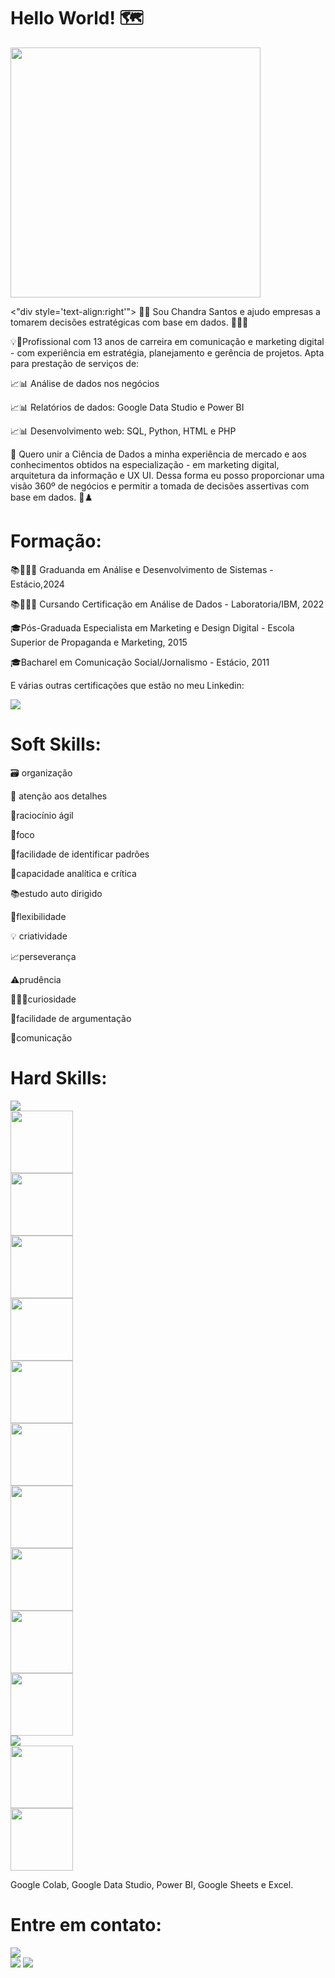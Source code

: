 # Hello World! 🗺 #

<div><img src="https://scontent.fgig4-1.fna.fbcdn.net/v/t39.30808-6/296182027_103456119130033_6939432242912066948_n.png?_nc_cat=106&ccb=1-7&_nc_sid=730e14&_nc_eui2=AeEjqolTlsPRhRHErCPqZcRAgri7sC5Ig1CCuLuwLkiDUNAW6DPiUIkSJYFaomxDqH71SYQqHGY5PdL3-x8E2rcc&_nc_ohc=DkPSPw-8BoMAX81wNl1&_nc_ht=scontent.fgig4-1.fna&oh=00_AT_VywxgmmT8Dbypv5XFK4HclhmEATs2up3nz-Y5fVXctw&oe=62E66CAD" width="400" height="400"> </div> 

<"div style='text-align:right'"> 👩‍💻​ Sou Chandra Santos e ajudo empresas a tomarem decisões estratégicas com base em dados. 🎲🎲🎲

💡🚀Profissional com 13 anos de carreira em comunicação e marketing digital - com experiência em estratégia, planejamento e gerência de projetos. Apta para prestação de serviços de:

📈📊 Análise de dados nos negócios

📈📊 Relatórios de dados: Google Data Studio e Power BI

📈📊 Desenvolvimento web: SQL, Python, HTML e PHP


🧮 Quero unir a Ciência de Dados a minha experiência de mercado e aos conhecimentos obtidos na especialização - em marketing digital, arquitetura da informação e UX UI. Dessa forma eu posso proporcionar uma visão 360º de negócios e permitir a tomada de decisões assertivas com base em dados. 🎯♟️





# Formação:

📚👨🏻‍🎓 Graduanda em Análise e Desenvolvimento de Sistemas - Estácio,2024

📚👨🏻‍🎓 Cursando Certificação em Análise de Dados - Laboratoria/IBM, 2022

🎓Pós-Graduada Especialista em Marketing e Design Digital - Escola Superior de Propaganda e Marketing, 2015

🎓Bacharel em Comunicação Social/Jornalismo - Estácio, 2011

E várias outras certificações que estão no meu Linkedin:
<div><a href="https://www.linkedin.com/in/chandrasantos" target="_blank"><img src="https://img.shields.io/badge/-LinkedIn-%230077B5?style=for-the-badge&logo=linkedin&logoColor=white" target="_blank"></a></div>



# Soft Skills:

🗃️ organização 

🔎​ atenção aos detalhes 

🧠raciocínio ágil 

🔦foco 

🧮facilidade de identificar padrões 

🦉capacidade analítica e crítica 

📚estudo auto dirigido 

🦾flexibilidade 

💡 criatividade 

📈perseverança 

⚠️prudência 

👨🏻‍🔬curiosidade 

🔡facilidade de argumentação 

🖖comunicação 


# Hard Skills:

<div><img src="https://media0.giphy.com/media/yv1ggi3Cbase05a8iS/giphy.gif?cid=ecf05e47s2omu1o03sp8egl9piaha8k6uprbbevnaf1g5fbl&rid=giphy.gif&ct=g"></div>
<div><img src="https://cdn.jsdelivr.net/gh/devicons/devicon/icons/linux/linux-original.svg" width="100" height="100"></div>
<div><img src="https://cdn.jsdelivr.net/gh/devicons/devicon/icons/mysql/mysql-original-wordmark.svg" width="100" height="100"></div>
<div><img src="https://cdn.jsdelivr.net/gh/devicons/devicon/icons/mongodb/mongodb-plain-wordmark.svg" width="100" height="100"></div>
<div> <img src="https://cdn.jsdelivr.net/gh/devicons/devicon/icons/pandas/pandas-original-wordmark.svg" width="100" height="100"></div>
<div><img src="https://cdn.jsdelivr.net/gh/devicons/devicon/icons/python/python-original-wordmark.svg" width="100" height="100"></div>
<div> <img src="https://cdn.jsdelivr.net/gh/devicons/devicon/icons/selenium/selenium-original.svg" width="100" height="100"></div>
<div><img src="https://cdn.jsdelivr.net/gh/devicons/devicon/icons/anaconda/anaconda-original-wordmark.svg" width="100" height="100"></div>
<div><img src="https://cdn.jsdelivr.net/gh/devicons/devicon/icons/docker/docker-original-wordmark.svg" width="100" height="100"></div>
<div><img src="https://cdn.jsdelivr.net/gh/devicons/devicon/icons/azure/azure-original-wordmark.svg" width="100" height="100"/></div>
<div><img src="https://cdn.jsdelivr.net/gh/devicons/devicon/icons/jupyter/jupyter-original-wordmark.svg" width="100" height="100"></div>
<div><img src="https://media1.giphy.com/media/1dMNqVx9Kb12EBjFrc/giphy.gif?cid=790b7611de7ee8babd49ae29f3688ce34bd4f4ca2a58365a&rid=giphy.gif&ct=g"></div>
<div><img src="https://cdn.jsdelivr.net/gh/devicons/devicon/icons/html5/html5-original.svg" width="100" height="100"></div>
<div><img src="https://cdn.jsdelivr.net/gh/devicons/devicon/icons/php/php-original.svg" width="100" height="100"></div>

Google Colab, Google Data Studio, Power BI, Google Sheets e Excel.      

# Entre em contato:
<div><img src="https://media1.giphy.com/media/pO3cIQ9xd3tk6IImzl/giphy.gif?cid=790b7611e8de9754ae9682baef79e6fd2f591ae141469b39&rid=giphy.gif&ct=g"></div>
<div>
<a href="https://www.youtube.com/ChandraSantos" target="_blank"><img src="https://img.shields.io/badge/YouTube-FF0000?style=for-the-badge&logo=youtube&logoColor=white" target="_blank"></a>
<a href="https://www.linkedin.com/in/chandrasantos" target="_blank"><img src="https://img.shields.io/badge/-LinkedIn-%230077B5?style=for-the-badge&logo=linkedin&logoColor=white" target="_blank"></a>   
</div>

